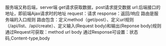 服务端又称后端，server端
get请求获取数据，post请求提交数据
url:后端接口的地址，即前端Ajax请求时的地址
request：请求    response：返回/响应
路由是服务端的入口规则
路由包含：定义method（get/post）、定义url规则（/api/list、/api/create）、定义输入(Request body)和输出(Reponse body)规则
通过Request可获取：method url body    通过Response可设置：状态码,Content-type,body